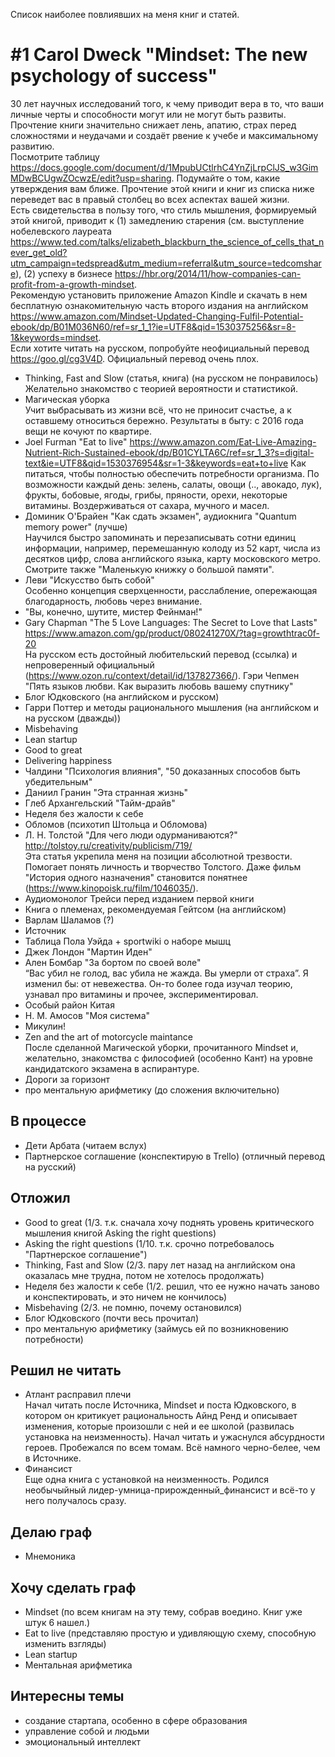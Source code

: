 Список наиболее повлиявших на меня книг и статей.
# #1 Carol Dweck "Mindset: The new psychology of success"
30 лет научных исследований того, к чему приводит вера в то, что ваши личные черты и способности могут или не могут быть развиты.\
Прочтение книги значительно снижает лень, апатию, страх перед сложностями и неудачами и создаёт рвение к учебе и максимальному развитию.\
Посмотрите таблицу https://docs.google.com/document/d/1MpubUCtlrhC4YnZjLrpClJS_w3GimMDwBCUgwZOcwzE/edit?usp=sharing. Подумайте о том, какие утверждения вам ближе. Прочтение этой книги и книг из списка ниже переведет вас в правый столбец во всех аспектах вашей жизни.\
Есть свидетельства в пользу того, что стиль мышления, формируемый этой книгой, приводит к (1) замедлению старения (см. выступление нобелевского лауреата https://www.ted.com/talks/elizabeth_blackburn_the_science_of_cells_that_never_get_old?utm_campaign=tedspread&utm_medium=referral&utm_source=tedcomshare), (2) успеху в бизнесе https://hbr.org/2014/11/how-companies-can-profit-from-a-growth-mindset. \
Рекомендую установить приложение Amazon Kindle и скачать в нем бесплатную ознакомительную часть второго издания на английском https://www.amazon.com/Mindset-Updated-Changing-Fulfil-Potential-ebook/dp/B01M036N60/ref=sr_1_1?ie=UTF8&qid=1530375256&sr=8-1&keywords=mindset. \
Если хотите читать на русском, попробуйте неофициальный перевод https://goo.gl/cg3V4D. Официальный перевод очень плох.
* Thinking, Fast and Slow (статья, книга) (на русском не понравилось)\
Желательно знакомство с теорией вероятности и статистикой.
* Магическая уборка\
Учит выбрасывать из жизни всё, что не приносит счастье, а к оставшему относиться бережно. Результаты в быту: с 2016 года вещи не кочуют по квартире.
* Joel Furman "Eat to live"
https://www.amazon.com/Eat-Live-Amazing-Nutrient-Rich-Sustained-ebook/dp/B01CYLTA6C/ref=sr_1_3?s=digital-text&ie=UTF8&qid=1530376954&sr=1-3&keywords=eat+to+live
Как питаться, чтобы полностью обеспечить потребности организма. По возможности каждый день: зелень, салаты, овощи (.., авокадо, лук), фрукты, бобовые, ягоды, грибы, пряности, орехи, некоторые витамины. Воздерживаться от сахара, мучного и масел.
* Доминик О'Брайен "Как сдать экзамен", аудиокнига "Quantum memory power" (лучше)\
Научился быстро запоминать и перезаписывать сотни единиц информации, например, перемешанную колоду из 52 карт, числа из десятков цифр, слова английского языка, карту московского метро. \
Смотрите также "Маленькую книжку о большой памяти".
* Леви "Искусство быть собой" \
Особенно концепция сверхценности, расслабление, опережающая благодарность, любовь через внимание.
* "Вы, конечно, шутите, мистер Фейнман!"
* Gary Chapman "The 5 Love Languages: The Secret to Love that Lasts"
https://www.amazon.com/gp/product/080241270X/?tag=growthtrac0f-20 \
На русском есть достойный любительский перевод (ссылка) и непроверенный официальный (https://www.ozon.ru/context/detail/id/137827366/). Гэри Чепмен "Пять языков любви. Как выразить любовь вашему спутнику"
* Блог Юдковского (на английском и русском)
* Гарри Поттер и методы рационального мышления (на английском и на русском (дважды))
* Misbehaving
* Lean startup
* Good to great
* Delivering happiness
* Чалдини "Психология влияния", "50 доказанных способов быть убедительным"
* Даниил Гранин "Эта странная жизнь"
* Глеб Архангельский "Тайм-драйв"
* Неделя без жалости к себе
* Обломов (психотип Штольца и Обломова)
* Л. Н. Толстой "Для чего люди одурманиваются?" \
http://tolstoy.ru/creativity/publicism/719/ \
Эта статья укрепила меня на позиции абсолютной трезвости.
Помогает понять личность и творчество Толстого. Даже фильм "История одного назначения" становится понятнее (https://www.kinopoisk.ru/film/1046035/).
* Аудиомонолог Трейси перед изданием первой книги
* Книга о племенах, рекомендуемая Гейтсом (на английском)
* Варлам Шаламов (?)
* Источник
* Таблица Пола Уэйда + sportwiki о наборе мышц
* Джек Лондон "Мартин Иден"
* Ален Бомбар "За бортом по своей воле"\
“Вас убил не голод, вас убила не жажда. Вы умерли от страха”. Я изменил бы: от невежества. Он-то более года изучал теорию, узнавал про витамины и прочее, экспериментировал.
* Особый район Китая
* Н. М. Амосов "Моя система"
* Микулин!
* Zen and the art of motorcycle maintance\
После сделанной Магической уборки, прочитанного Mindset и, желательно, знакомства с философией (особенно Кант) на уровне кандидатского экзамена в аспирантуре.
* Дороги за горизонт
* про ментальную арифметику (до сложения включительно)

## В процессе
* Дети Арбата (читаем вслух)
* Партнерское соглашение (конспектирую в Trello) (отличный перевод на русский)

## Отложил
* Good to great (1/3. т.к. сначала хочу поднять уровень критического мышления книгой Asking the right questions)
* Asking the right questions (1/10. т.к. срочно потребовалось "Партнерское соглашение")
* Thinking, Fast and Slow (2/3. пару лет назад на английском она оказалась мне трудна, потом не хотелось продолжать)
* Неделя без жалости к себе (1/2. решил, что ее нужно начать заново и конспектировать, и это ничем не кончилось)
* Misbehaving (2/3. не помню, почему остановился)
* Блог Юдковского (почти весь прочитал)
* про ментальную арифметику (займусь ей по возникновению потребности)

## Решил не читать
* Атлант расправил плечи \
Начал читать после Источника, Mindset и поста Юдковского, в котором он критикует рациональность Айнд Ренд и описывает изменения, которые произошли с ней и ее школой (развилась установка на неизменность).
Начал читать и ужаснулся абсурдности героев. Пробежался по всем томам. Всё намного черно-белее, чем в Источнике.
* Финансист \
Еще одна книга с установкой на неизменность. Родился необычыйный лидер-умница-прирожденный_финансист и всё-то у него получалось сразу.

## Делаю граф
* Мнемоника

## Хочу сделать граф
* Mindset (по всем книгам на эту тему, собрав воедино. Книг уже штук 6 нашел.)
* Eat to live (представляю простую и удивляющую схему, способную изменить взгляды)
* Lean startup
* Ментальная арифметика

## Интересны темы
* создание стартапа, особенно в сфере образования
* управление собой и людьми
* эмоциональный интеллект
